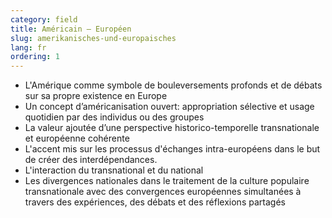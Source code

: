 ```yaml
---
category: field
title: Américain – Européen
slug: amerikanisches-und-europaisches
lang: fr
ordering: 1
---
```

- L'Amérique comme symbole de bouleversements profonds et de débats sur sa propre existence en Europe
- Un concept d’américanisation ouvert: appropriation sélective et usage quotidien par des individus ou des groupes
- La valeur ajoutée d’une perspective historico-temporelle transnationale et européenne cohérente
- L'accent mis sur les processus d'échanges intra-européens dans le but de créer des interdépendances.
- L'interaction du transnational et du national
- Les divergences nationales dans le traitement de la culture populaire transnationale avec des convergences européennes simultanées à travers des expériences, des débats et des réflexions partagés
